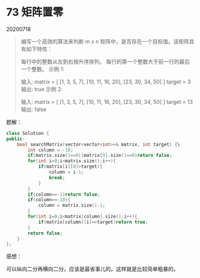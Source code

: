 # 73 矩阵置零

20200718

> 编写一个高效的算法来判断 m x n 矩阵中，是否存在一个目标值。该矩阵具有如下特性：
>
> 每行中的整数从左到右按升序排列。
>每行的第一个整数大于前一行的最后一个整数。
> 示例 1:
> 
>   输入:
>   matrix = [
>     [1,   3,  5,  7],
>   [10, 11, 16, 20],
>   [23, 30, 34, 50]
> ]
>   target = 3
>   输出: true
>   示例 2:
> 
> 输入:
>matrix = [
>   [1,   3,  5,  7],
>   [10, 11, 16, 20],
>     [23, 30, 34, 50]
>   ]
>   target = 13
> 输出: false

题解：

```C++
class Solution {
public:
    bool searchMatrix(vector<vector<int>>& matrix, int target) {\
        int column = -10;
        if(matrix.size()==0||matrix[0].size()==0)return false;
        for(int i=0;i<matrix.size();i++){
            if(matrix[i][0]>target){
                column = i-1;
                break;
            }
        }
        if(column==-1)return false;
        if(column==-10){
            column = matrix.size()-1;
        }
        for(int i=0;i<matrix[column].size();i++){
            if(matrix[column][i]==target)return true;
        }
        return false;
    }
};
```

感想：

可以纵向二分再横向二分，应该是最省事儿的。这样就是比较简单粗暴的。